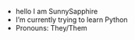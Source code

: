- hello I am SunnySapphire
- I’m currently trying to learn Python
- Pronouns: They/Them

<!---
SunnySapphire/SunnySapphire is a ✨ special ✨ repository because its `README.md` (this file) appears on your GitHub profile.
You can click the Preview link to take a look at your changes.
--->
